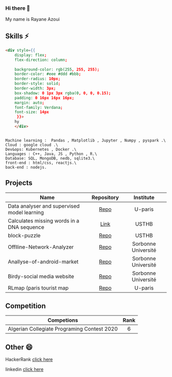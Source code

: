 ### Hi there 👋

<!--
**raaz1999/raaz1999** is a ✨ _special_ ✨ repository because its `README.md` (this file) appears on your GitHub profile.

Here are some ideas to get you started:

- 🔭 I’m currently working on ...
- 🌱 I’m currently learning ...
- 👯 I’m looking to collaborate on ...
- 🤔 I’m looking for help with ...
- 💬 Ask me about ...
- 📫 How to reach me: ...
- 😄 Pronouns: ...
- ⚡ Fun fact: ...
-->

My name is Rayane Azoui 

## Skills ⚡

```html
<div style={{
    display: flex;
    flex-direction: column;
    
    background-color: rgb(255, 255, 255);
    border-color: #eee #ddd #bbb;
    border-radius: 10px;
    border-style: solid;
    border-width: 3px;
    box-shadow: 0 1px 3px rgba(0, 0, 0, 0.15);
    padding: 0 16px 16px 16px;
    margin: auto;
    font-family: Verdana;
    font-size: 14px
     }}>
	hy
	</div>
	
```

```
Machine learning :  Pandas , Matplotlib , Jupyter , Numpy , pyspark .\
Cloud : google cloud .\
Dev&ops: Kubernetes , Docker .\
Languages : C++, Java, JS , Python , R.\
Database: SQL, MongoDB, nedb, sqlite3.\
front-end : html/css, reactjs.\
back-end : nodejs.
```

## Projects
	 	
| Name                                    | Repository  | Institute |
| --------------------------------------- |:-----------:| :--------:|
|Data analyser and supervised model learning|[Repo](https://github.com/Ghostooo/prog_web)|U-paris|
| Calculates missing words in a DNA sequence   | [Link](https://drive.google.com/file/d/15cCJDKLzLPUEBDqEtHjeUnPSkbXEq-4z/view?usp=sharing)     | USTHB |
| block-puzzle                            | [Repo](https://github.com/raaz1999/block-puzzle/tree/master/lilv4)     | USTHB |
| Offlline-Network-Analyzer                             | [Repo](https://github.com/raaz1999/Offlline-Network-Analyzer)     | Sorbonne Université |
| Anallyse-of-android-market                            | [Repo](https://github.com/raaz1999/Anallyse-of-android-market)     | Sorbonne Université |
| Birdy-social media website                           | [Repo](https://github.com/raaz1999/Birdy)     | Sorbonne Université |
| RLmap (paris tourist map |[Repo](https://github.com/raaz1999/web_pro)|U-paris|


## Competition 

| Competions                                   | Rank  |
| -------------------------------------------- |:-----:| 
|  Algerian Collegiate Programing Contest 2020 | 6     |

## Other 😄

HackerRank [click here](https://www.hackerrank.com/rayanazoui_9)

linkedin [click here](https://www.linkedin.com/in/rayane-azoui-8771281a2/)
